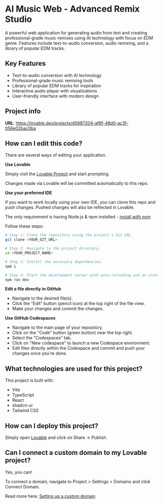 # AI Music Web - Advanced Remix Studio

A powerful web application for generating audio from text and creating professional-grade music remixes using AI technology with focus on EDM genre. Features include text-to-audio conversion, audio remixing, and a library of popular EDM tracks.

## Key Features

- Text-to-audio conversion with AI technology
- Professional-grade music remixing tools
- Library of popular EDM tracks for inspiration
- Interactive audio player with visualizations
- User-friendly interface with modern design

## Project info

**URL**: https://lovable.dev/projects/d5887204-af6f-48d0-ac3f-056e02bac0ba

## How can I edit this code?

There are several ways of editing your application.

**Use Lovable**

Simply visit the [Lovable Project](https://lovable.dev/projects/d5887204-af6f-48d0-ac3f-056e02bac0ba) and start prompting.

Changes made via Lovable will be committed automatically to this repo.

**Use your preferred IDE**

If you want to work locally using your own IDE, you can clone this repo and push changes. Pushed changes will also be reflected in Lovable.

The only requirement is having Node.js & npm installed - [install with nvm](https://github.com/nvm-sh/nvm#installing-and-updating)

Follow these steps:

```sh
# Step 1: Clone the repository using the project's Git URL.
git clone <YOUR_GIT_URL>

# Step 2: Navigate to the project directory.
cd <YOUR_PROJECT_NAME>

# Step 3: Install the necessary dependencies.
npm i

# Step 4: Start the development server with auto-reloading and an instant preview.
npm run dev
```

**Edit a file directly in GitHub**

- Navigate to the desired file(s).
- Click the "Edit" button (pencil icon) at the top right of the file view.
- Make your changes and commit the changes.

**Use GitHub Codespaces**

- Navigate to the main page of your repository.
- Click on the "Code" button (green button) near the top right.
- Select the "Codespaces" tab.
- Click on "New codespace" to launch a new Codespace environment.
- Edit files directly within the Codespace and commit and push your changes once you're done.

## What technologies are used for this project?

This project is built with:

- Vite
- TypeScript
- React
- shadcn-ui
- Tailwind CSS

## How can I deploy this project?

Simply open [Lovable](https://lovable.dev/projects/d5887204-af6f-48d0-ac3f-056e02bac0ba) and click on Share -> Publish.

## Can I connect a custom domain to my Lovable project?

Yes, you can!

To connect a domain, navigate to Project > Settings > Domains and click Connect Domain.

Read more here: [Setting up a custom domain](https://docs.lovable.dev/tips-tricks/custom-domain#step-by-step-guide)
